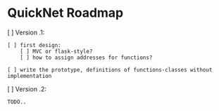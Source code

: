 # QuickNet Roadmap

[ ] Version .1:

    [ ] first design:
        [ ] MVC or flask-style?
        [ ] how to assign addresses for functions?
        
    [ ] write the prototype, definitions of functions-classes without implementation

[ ] Version .2:
    
    TODO..
